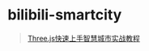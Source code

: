 # bilibili-smartcity

> [Three.js快速上手智慧城市实战教程](https://www.bilibili.com/video/BV1ob4y1y7o4/?p=2&spm_id_from=pageDriver)
